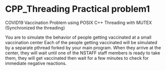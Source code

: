 # CPP_Threading Practical problem1
COVID19 Vaccination Problem using POSIX C++ Threading with MUTEX (Synchronized the threading)

You are to simulate the behavior of people getting vaccinated at a small vaccination center Each of the people getting vaccinated will be simulated by a separate pthread forked by your main program.  When they arrive at the center, they will wait until one of the NSTAFF staff members is ready to take them, they will get vaccinated then wait for a few minutes to check for immediate negative reactions.
